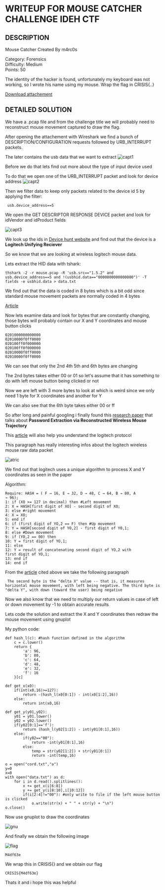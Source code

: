 # WRITEUP FOR MOUSE CATCHER CHALLENGE IDEH CTF

## DESCRIPTION
Mouse Catcher
Created By m4rc0s

Category: Forensics <br>
Difficulty: Medium <br>
Points: 50 <br>

The identity of the hacker is found, unfortunately my keyboard was not working, so I wrote his name using my mouse.
Wrap the flag in CRISIS{..}

<a href="https://s3.eu-west-3.amazonaws.com/crisis-assets/crisis_attachements/RmigPbf1mZOAMFJix7wResmGoye7rws4cjPZcZUJ.zip">Download attachement</a>

## DETAILED SOLUTION

We have a .pcap file and from the challenge title we will probably need to reconstruct mouse movement captured to draw the flag.

After opening the attachement with Wireshark we find a bunch of DESCRIPTION/CONFIGURATION requests followed by URB_INTERRUPT packets.

The later contains the usb data that we want to extract
![capt1](https://user-images.githubusercontent.com/61362146/159765745-a73a45ac-e809-4a00-97f6-9b6e4a07d5de.PNG)

Before we do that lets find out more about the type of input device used

To do that we open one of the URB_INTERRUPT packet and look for device address
![capt2](https://user-images.githubusercontent.com/61362146/159765869-6eaa1605-bb45-44cb-9593-8fe44b92d99a.PNG)

Then we filter data to keep only packets related to the device id 5 by applying the filter:

<pre><code> usb.device_address==5  </code></pre>

We open the GET DESCRIPTOR RESPONSE DEVICE packet and look for idVendor and idProduct fields

![capt3](https://user-images.githubusercontent.com/61362146/159767060-b3dc1e02-5285-4630-aa78-5b145eb3cb53.PNG)

We look up the ids in <a href="https://devicehunt.com/">Device hunt website</a> and find out that the device is a <b>Logitech Unifying Reciever</b>

So we know that we are looking at wireless logitech mouse data.

Lets extract the HID data with tshark:

<pre><code>thshark -2 -r mouse.pcap -R 'usb.src=="1.5.2" and usb.device_address==5 and !(usbhid.data=="0000000000000000")' -T fields -e usbhid.data > data.txt
</code></pre>

We find out that the data is coded in 8 bytes which is a bit odd since standard mouse movement packets are normally coded in 4 bytes 

<a href="https://wiki.osdev.org/Mouse_Input#Format_of_First_3_Packet_Bytes">Article</a>

Now lets examine data and look for bytes that are constantly changing, those bytes will probably contain our X and Y coordinates and mouse button clicks

<pre><code>0201000000000000
02010000f0ff0000
020100ff0f000000
020100ff0f000000
02010000f0ff0000
02010000f0ff0000</code></pre>

We can see that only the 2nd 4th 5th and 6th bytes are changing

The 2nd bytes takes either 00 or 01 so let's assume that it has something to do with left mouse button being clicked or not

Now we are left with 3 more bytes to look at which is weird since we only need 1 byte for X coordinates and another for Y

We can also see that the 6th byte takes either 00 or ff

So after long and painful googling i finally found this <a href="https://ubisec.cse.buffalo.edu/files/07061471.pdf">research paper</a> that talks about <b>Password Extraction via Reconstructed Wireless Mouse Trajectory</b>

This <a href="https://www.epanorama.net/documents/pc/mouse.html">article</a> will also help you understand the logitech protocol

This paragraph has really interesting infos about the logitech wireless mouse raw data packet

![atric](https://user-images.githubusercontent.com/61362146/159770549-66c35bbc-38a7-4f64-ad4e-93add4c59805.PNG)

We find out that logitech uses a unique algorithm to process X and Y coordinates as seen in the paper

Algorithm:

<pre><code>Require: HASH = ( F → 16, E → 32, D → 48, C → 64, B → 80, A
→ 96);
1: if (XO >= 127 in decimal) then #Left movement
2: X = HASH[first digit of XO] - second digit of XO;
3: else #right movement
4: X = XO;
5: end if
6: if (first digit of YO,2 == F) then #Up movement
7: Y = HASH[second digit of YO,2] - first digit of YO,1;
8: else #Down movement
9: if (YO,2 == 00) then
10: Y = first digit of YO,1;
11: else
12: Y = result of concatenating second digit of YO,2 with
first digit of YO,1;
13: end if
14: end if
</code></pre>

From the <a href="https://wiki.osdev.org/Mouse_Input#Format_of_First_3_Packet_Bytes">article</a> cited above we take the following paragraph

<pre><code> The second byte is the "delta X" value -- that is, it measures horizontal mouse movement, with left being negative. The third byte is "delta Y", with down (toward the user) being negative</code></pre>

Now we also know that we need to multiply our return values in case of left or down movement by -1 to obtain accurate results

Lets code the solution and extract the X and Y coordinates then redraw the mouse movement using gnuplot

My python code:

<pre><code>def hash_l(c): #hash function defined in the algorithm
	c = c.lower()
	return {
		'a': 96,
		'b': 80,
		'c': 64,
		'd': 48,
		'e': 32,
		'f': 16
	}[c]

def get_x(x0):
	if(int(x0,16)>=127):
		return -(hash_l(x0[0:1]) - int(x0[1:2],16))
	else:
		return int(x0,16)

def get_y(y01,y02):
	y01 = y01.lower()
	y02 = y02.lower()
	if(y02[0:1]=='f'):
		return (hash_l(y02[1:2]) - int(y01[0:1],16))
	else:
		if(y02=="00"):
			return -int(y01[0:1],16)
		else:
			temp = str(y02[1:2]) + str(y01[0:1])
			return -int(temp,16)

o = open("cord.txt","a")
y=0
x=0
with open("data.txt") as d:
	for i in d.read().splitlines():
		x += get_x(i[6:8])
		y += get_y(i[8:10],i[10:12])
		if(i[2:4]!="00"): #only write to file if the left mouse button is clicked
			o.write(str(x) + " " + str(y) + "\n")
o.close()</code></pre>

Now use gnuplot to draw the coordinates

![gnu](https://user-images.githubusercontent.com/61362146/159772445-123cc03f-b236-40ce-8e37-a3271ec5ff60.PNG)

And finally we obtain the following image

![flag](https://user-images.githubusercontent.com/61362146/159772497-dc2c0759-b3dd-4133-b0f9-545926dc1cf0.png)

<pre><code>M4df63e</code></pre>

We wrap this in CRISIS{} and we obtain our flag

<pre><code>CRISIS{M4df63e}</code></pre>

Thats it and i hope this was helpful
